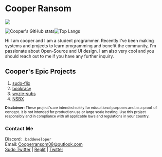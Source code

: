 # Cooper Ransom

![](https://komarev.com/ghpvc/?itzCozi&color=dc143c&style=for-the-badge&base=1000&abbreviated=true)  

![Cooper's GitHub stats](https://github-readme-stats.vercel.app/api?username=itzCozi&show_icons=true&theme=nord)![Top Langs](https://github-readme-stats.vercel.app/api/top-langs/?username=itzCozi&hide=css,batchfile&langs_count=5&size_weight=0.5&count_weight=0.5&theme=nord)

Hi I am cooper and I am a student programmer. Recently I've been making systems and projects to learn programming and benefit the community, I'm passionate about Open-Source and UI design. I am also very cool and you should reach out to me if you have any further inquiry.

## Cooper's Epic Projects
1. [sudo-flix](https://github.com/sussy-code)
2. [bookracy](https://github.com/bookracy)
3. [wyzie-subs](https://subs.wyzie.ru)
4. [NSBX](https://nsbx.ru)

<sup>
<strong>Disclaimer:</strong> These project's are intended solely for educational purposes and as a proof of concept. It is not intended for production use or large scale hosting. Use this project responsibly and in compliance with all applicable laws and regulations in your country.
</sup>

### Contact Me
Discord: `.baddeveloper`  
Email: Cooperransom08@outlook.com  
[Sudo Twitter](https://x.com/sudoflix)  |  [Replit](https://replit.com/@cozi08)  |  [Twitter](https://x.com/lilmancoop420)
